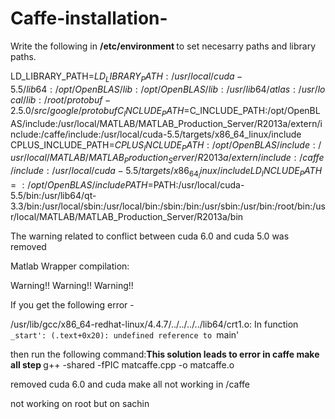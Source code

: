 Caffe-installation-
===================
Write the following in <b> /etc/environment </b> to set necesarry paths and library paths.

LD_LIBRARY_PATH=$LD_LIBRARY_PATH:/usr/local/cuda-5.5/lib64:/opt/OpenBLAS/lib:/opt/OpenBLAS/lib:/usr/lib64/atlas:/usr/local/lib:/root/protobuf-2.5.0/src/google/protobuf
C_INCLUDE_PATH=$C_INCLUDE_PATH:/opt/OpenBLAS/include:/usr/local/MATLAB/MATLAB_Production_Server/R2013a/extern/include:/caffe/include:/usr/local/cuda-5.5/targets/x86_64_linux/include
CPLUS_INCLUDE_PATH=$CPLUS_INCLUDE_PATH:/opt/OpenBLAS/include:/usr/local/MATLAB/MATLAB_Production_Server/R2013a/extern/include:/caffe/include:/usr/local/cuda-5.5/targets/x86_64_linux/include
LD_INCLUDE_PATH=:/opt/OpenBLAS/include
PATH=$PATH:/usr/local/cuda-5.5/bin:/usr/lib64/qt-3.3/bin:/usr/local/sbin:/usr/local/bin:/sbin:/bin:/usr/sbin:/usr/bin:/root/bin:/usr/local/MATLAB/MATLAB_Production_Server/R2013a/bin

The warning related to conflict between cuda 6.0 and cuda 5.0 was removed


Matlab Wrapper compilation:

Warning!! Warning!! Warning!!

If you get the following error -

/usr/lib/gcc/x86_64-redhat-linux/4.4.7/../../../../lib64/crt1.o: In function `_start': (.text+0x20): undefined reference to `main'

then run the following command:<b>This solution leads to error in caffe make all step </b>
g++ -shared -fPIC matcaffe.cpp -o matcaffe.o


removed cuda 6.0 and cuda 
make all not working in /caffe

not working on root but on sachin
